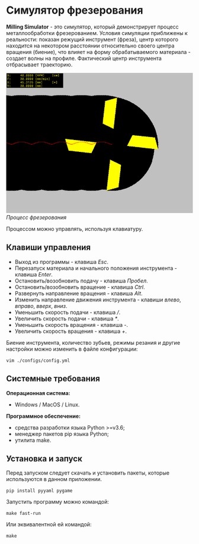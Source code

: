 # Симулятор фрезерования

**Milling Simulator** - это симулятор, который демонстрирует процесс металлообработки фрезерованием. Условия симуляции приближены к реальности: показан режущий инструмент (фреза), центр которого находится на некотором расстоянии относительно своего центра вращения (биение), что влияет на форму обрабатываемого материала - создает волны на профиле. Фактический центр инструмента отбрасывает траекторию.

![Фрезерование](./millsim.png "Процесс фрезерования")\
*Процесс фрезерования*

Процессом можно управлять, используя клавиатуру.

## Клавиши управления

* Выход из программы - клавиша *Esc*.
* Перезапуск материала и начального положения инструмента - клавиша *Enter*.
* Остановить/возобновить подачу - клавиша *Пробел*.
* Остановить/возобновить вращение - клавиша *Ctrl*.
* Развернуть направление вращения - клавиша *Alt*.
* Изменить направление движения инструмента - клавиши *влево*, *вправо*, *вверх*, *вниз*.
* Уменьшить скорость подачи - клавиша */*.
* Увеличить скорость подачи - клавиша *\**.
* Уменьшить скорость вращения - клавиша *-*.
* Увеличить скорость вращения - клавиша *+*.

Биение инструмента, количество зубьев, режимы резания и другие настройки можно изменить в файле конфигурации:

```
vim ./configs/config.yml
```

## Системные требования

**Операционная система:**

- Windows / MacOS / Linux.

**Программное обеспечение:**

- средства разработки языка Python >=v3.6;
- менеджер пакетов pip языка Python;
- утилита make.

## Установка и запуск

Перед запуском следует скачать и установить пакеты, которые используются в данном приложении.

```
pip install pyyaml pygame
```

Запустить программу можно командой:

```
make fast-run
```

Или эквивалентной ей командой:

```
make
```
